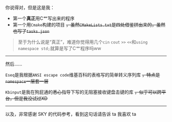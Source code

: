 你说得对，但是这是我：

- 第一个**真正**用C艹写出来的程序
- 第一个用`Cmake`构建的项目 ~~，虽然`CMakeLists.txt`是四处借鉴拼出来的，虽然也写了`tasks.json`~~

> 至于为什么说是“真正”，难道你觉得用几个`cin` `cout` `>>` `<<`和`using namespace std;`就算是写了C艹程序吗ww

----

然后……

`Eseq`是我根据`ANSI escape code`维基百科的表格写的简单转义序列库 ~~，特点是`namespace`一层套一层~~

`Kbinput`是我在狗屁通的~~悉心~~指导下写的无阻塞接收键盘击键的库 ~~，似乎可以跨平台，但是我没试过XD~~

----

以及，非常感谢 SKY 的代码参考，看到这句话请告诉 ta 我喜欢 ta



